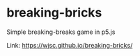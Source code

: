 # breaking-bricks
Simple breaking-breaks game in p5.js

Link: https://wjsc.github.io/breaking-bricks/
